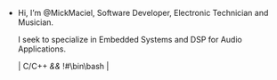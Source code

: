 - Hi, I’m @MickMaciel, Software Developer, Electronic Technician and Musician.

  I seek to specialize in Embedded Systems and DSP for Audio Applications.

  | C/C++ _&&_ !#\bin\bash |

<!---
MickMaciel/MickMaciel is a ✨ special ✨ repository because its `README.md` (this file) appears on your GitHub profile.
You can click the Preview link to take a look at your changes.
--->
